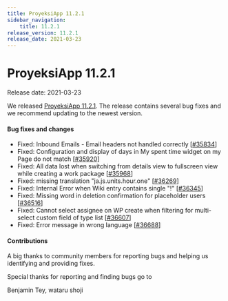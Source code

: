 ```yaml
---
title: ProyeksiApp 11.2.1
sidebar_navigation:
    title: 11.2.1
release_version: 11.2.1
release_date: 2021-03-23
---
```


# ProyeksiApp 11.2.1

Release date: 2021-03-23

We released [ProyeksiApp 11.2.1](https://community.proyeksiapp.com/versions/1472).
The release contains several bug fixes and we recommend updating to the newest version.

<!--more-->
#### Bug fixes and changes

- Fixed: Inbound Emails - Email headers not handled correctly \[[#35834](https://community.proyeksiapp.com/wp/35834)\]
- Fixed: Configuration and display of days in My spent time widget on my Page do not match \[[#35920](https://community.proyeksiapp.com/wp/35920)\]
- Fixed: All data lost when switching from details view to fullscreen view while creating a work package \[[#35968](https://community.proyeksiapp.com/wp/35968)\]
- Fixed: missing translation "ja.js.units.hour.one" \[[#36269](https://community.proyeksiapp.com/wp/36269)\]
- Fixed: Internal Error when Wiki entry contains single "!" \[[#36345](https://community.proyeksiapp.com/wp/36345)\]
- Fixed: Missing word in deletion confirmation for placeholder users \[[#36516](https://community.proyeksiapp.com/wp/36516)\]
- Fixed: Cannot select assignee on WP create when filtering for multi-select custom field of type list \[[#36607](https://community.proyeksiapp.com/wp/36607)\]
- Fixed: Error message in wrong language \[[#36688](https://community.proyeksiapp.com/wp/36688)\]

#### Contributions
A big thanks to community members for reporting bugs and helping us identifying and providing fixes.

Special thanks for reporting and finding bugs go to

Benjamin Tey, wataru shoji
